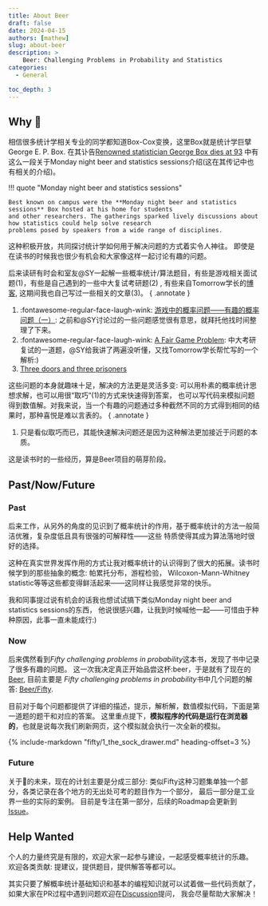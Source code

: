 ```yaml
---
title: About Beer
draft: false
date: 2024-04-15
authors: [mathew]
slug: about-beer
description: >
    Beer: Challenging Problems in Probability and Statistics
categories:
  - General

toc_depth: 3
---
```


## Why :beer:

相信很多统计学相关专业的同学都知道Box-Cox变换，这里Box就是统计学巨擘George E. P. Box.
在其讣告[Renowned statistician George Box dies at 93](https://news.wisc.edu/renowned-statistician-george-box-dies-at-93/)
中有这么一段关于Monday night beer and statistics sessions介绍(这在其传记中也有相关的介绍)。

!!! quote "Monday night beer and statistics sessions"

    Best known on campus were the **Monday night beer and statistics sessions** Box hosted at his home for students 
    and other researchers. The gatherings sparked lively discussions about how statistics could help solve research 
    problems posed by speakers from a wide range of disciplines.

<!-- more -->

这种积极开放，共同探讨统计学如何用于解决问题的方式着实令人神往。
即使是在读书的时候我也很少有机会和大家像这样一起讨论有趣的问题。


后来读研有时会和室友@SY一起解一些概率统计/算法题目，有些是游戏相关面试题(1)，有些是自己遇到的一些中大复试考研题(2) ,
有些来自Tomorrow学长的[博客](https://yuanhang0.github.io/), 这期间我也自己写过一些相关的文章(3)。
{ .annotate }

1. :fontawesome-regular-face-laugh-wink: [游戏中的概率问题——有趣的概率问题（一）](https://mp.weixin.qq.com/s/mCZB1NMsdvg7og6IVWVs2g):
之前和@SY讨论过的一些问题感觉很有意思，就拜托他找时间整理了下来。
2. :fontawesome-regular-face-laugh-wink: [A Fair Game Problem](https://yuanhang0.github.io/posts/A-Fair-Game-Problem):
中大考研复试的一道题，@SY给我讲了两遍没听懂，又找Tomorrow学长帮忙写的一个解析:)
3. [Three doors and three prisoners](https://datahonor.com/datascience/statistics/three-doors-and-three-prisoners/)


这些问题的本身就趣味十足，解决的方法更是灵活多变: 可以用朴素的概率统计思想求解，也可以用很“取巧”(1)的方式来快速得到答案，
也可以写代码来模拟问题得到数值解。对我来说，当一个有趣的问题通过多种截然不同的方式得到相同的结果时，那种喜悦是难以言表的。
{ .annotate }

1. 只是看似取巧而已，其能快速解决问题还是因为这种解法更加接近于问题的本质。

这是读书时的一些经历，算是Beer项目的萌芽阶段。

## Past/Now/Future

### Past

后来工作，从另外的角度的见识到了概率统计的作用，基于概率统计的方法一般简洁优雅，复杂度低且具有很强的可解释性——这些
特质使得其成为算法落地时很好的选择。

这种在真实世界发挥作用的方式让我对概率统计的认识得到了很大的拓展。读书时候学到的那些抽象的概念: 帕累托分布，游程检验，
Wilcoxon-Mann-Whitney statistic等等这些都变得鲜活起来——这同样让我感觉非常的快乐。

我和同事提过说有机会的话我也想试试搞下类似Monday night beer and statistics sessions的东西，
他说很感兴趣，让我到时候喊他一起——可惜由于种种原因，此事一直未能成行:)


### Now

后来偶然看到*Fifty challenging problems in probability*这本书，发现了书中记录了很多有趣的问题。
这一次我决定真正开始品尝这杯:beer，于是就有了现在的[Beer](https://datahonor.com/beer), 目前主要是
*Fifty challenging problems in probability*书中几个问题的解答: [Beer/Fifty](https://datahonor.com/beer/fifty/).

目前对于每个问题都提供了详细的描述，提示，解析解，数值模拟代码，下面是第一道题的题干和对应的答案。
这里重点提下，**模拟程序的代码是运行在浏览器的**，也就是说每次我们刷新网页，这个模拟就会执行一次全新的模拟。

[//]: # (???+ note "Question & Solution")

{% include-markdown "fifty/1_the_sock_drawer.md" heading-offset=3 %}


### Future
关于:beer:的未来，现在的计划主要是分成三部分: 类似Fifty这种习题集单独一个部分，各类记录在各个地方的无出处可考的题目作为一个部分，
最后一部分是工业界一些的实际的案例。
目前是专注在第一部分，后续的Roadmap会更新到[Issue](https://github.com/shenxiangzhuang/beer/issues)。


## Help Wanted
个人的力量终究是有限的，欢迎大家一起参与建设，一起感受概率统计的乐趣。
欢迎各类贡献: 提建议，提供题目，提供解答等都可以。

其实只要了解概率统计基础知识和基本的编程知识就可以试着做一些代码贡献了，
如果大家在PR过程中遇到问题欢迎在[Discussion](https://github.com/shenxiangzhuang/beer/discussions)提问，
我会尽量帮助大家解决！
